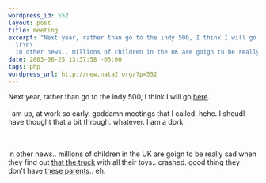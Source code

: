 ```yaml
--- 
wordpress_id: 552
layout: post
title: meeting
excerpt: "Next year, rather than go to the indy 500, I think I will go here.i am up, at work so early. goddamn meetings that I called. hehe. I shoudl have thought that a bit through. whatever. I am a dork.\r\n\
  \r\n\
  in other news.. millions of children in the UK are goign to be really sad when they find out "
date: 2003-06-25 13:37:58 -05:00
tags: php
wordpress_url: http://new.nata2.org/?p=552
---
```

Next year, rather than go to the indy 500, I think I will go <a href="http://www.b0g.org/wsnm/news.php?artc=3397">here</a>.<br/><br/>i am up, at work so early. goddamn meetings that I called. hehe. I shoudl have thought that a bit through. whatever. I am a dork.

<br/><br/>in other news.. millions of children in the UK are goign to be really sad when they find out <a href="http://icbirmingham.icnetwork.co.uk/0100news/0100localnews/content_objectid=13082923_method=full_siteid=50002_headline=-It's-the-M6-doll-road!-name_page.html">that the truck</a> with all their toys.. crashed. good thing they don't have <a href="http://news.telegraph.co.uk/news/main.jhtml?xml=/news/2003/06/08/wkor08.xml&sSheet=/news/2003/06/08/ixworld.html/news/2003/06/08/wkor08.xml">these parents</a>.. eh.
